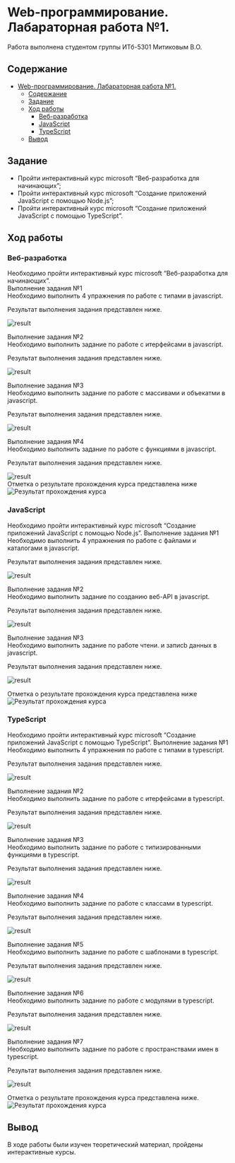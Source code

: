 # Web-программирование. Лабараторная работа №1.

Работа выполнена студентом группы ИТб-5301 Митиковым В.О.

## Содержание
- [Web-программирование. Лабараторная работа №1.](#web-программирование-лабараторная-работа-1)
	- [Содержание](#содержание)
	- [Задание](#задание)
	- [Ход работы](#ход-работы)
		- [Веб-разработка](#веб-разработка)
		- [JavaScript](#javascript)
		- [TypeScript](#typescript)
	- [Вывод](#вывод)

## Задание
- Пройти интерактивный курс microsoft “Веб-разработка для начинающих”;
- Пройти интерактивный курс microsoft “Создание приложений JavaScript с помощью Node.js”;
- Пройти интерактивный курс microsoft “Создание приложений JavaScript с помощью TypeScript”.
## Ход работы  

### Веб-разработка  
Необходимо пройти интерактивный курс microsoft “Веб-разработка для начинающих”.  
Выполнение задания №1  
Необходимо выполнить 4 упражнения по работе с типами в javascript.  

Результат выполнения задания представлен ниже.  

![result](./pics/wp-1/r-w-1.png)  

Выполнение задания №2  
Необходимо выполнить задание по работе с итерфейсами в javascript.

Результат выполнения задания представлен ниже.  

![result](./pics/wp-1/r-w-2.png)  

Выполнение задания №3  
Необходимо выполнить задание по работе с массивами и объекатми в javascript.

Результат выполнения задания представлен ниже.  

![result](./pics/wp-1/r-w-3.png)  

Выполнение задания №4  
Необходимо выполнить задание по работе с функциями в javascript.

Результат выполнения задания представлен ниже.  

![result](./pics/wp-1/r-w-4.png)  
Отметка о результате прохождения курса представлена ниже  
![Результат прохождения курса](./pics/wp-1/113.png)  


### JavaScript
Необходимо пройти интерактивный курс microsoft “Создание приложений JavaScript с помощью Node.js”.
Выполнение задания №1  
Необходимо выполнить 4 упражнения по работе с файлами и каталогами в javascript.  

Результат выполнения задания представлен ниже.  

![result](./pics/wp-1/r-js-1.png)  

Выполнение задания №2  
Необходимо выполнить задание по созданию веб-API в javascript.

Результат выполнения задания представлен ниже.  

![result](./pics/wp-1/r-js-2.png)  

Выполнение задания №3  
Необходимо выполнить задание по работе чтени. и записb данных в javascript.

Результат выполнения задания представлен ниже.  

![result](./pics/wp-1/r-js-3.png)  

Отметка о результате прохождения курса представлена ниже  
![Результат прохождения курса](./pics/wp-1/114.png)


### TypeScript
Необходимо пройти интерактивный курс microsoft “Создание приложений JavaScript с помощью TypeScript”.
Выполнение задания №1  
Необходимо выполнить 4 упражнения по работе с типами в typescript.  

Результат выполнения задания представлен ниже.  

![result](./pics/wp-1/r-ts-1.png)  

Выполнение задания №2  
Необходимо выполнить задание по работе с итерфейсами в typescript.

Результат выполнения задания представлен ниже.  

![result](./pics/wp-1/r-ts-2.png)  

Выполнение задания №3  
Необходимо выполнить задание по работе с типизированными функциями в typescript.

Результат выполнения задания представлен ниже.  

![result](./pics/wp-1/r-ts-3.png)  

Выполнение задания №4  
Необходимо выполнить задание по работе с классами в typescript.

Результат выполнения задания представлен ниже.  

![result](./pics/wp-1/r-ts-4.png)  

Выполнение задания №5  
Необходимо выполнить задание по работе с шаблонами в typescript.
 
Результат выполнения задания представлен ниже.  

![result](./pics/wp-1/r-ts-5.png)  

Выполнение задания №6  
Необходимо выполнить задание по работе с модулями в typescript.

Результат выполнения задания представлен ниже.  

![result](./pics/wp-1/r-ts-6.png)   

Выполнение задания №7  
Необходимо выполнить задание по работе с пространствами имен в typescript.

Результат выполнения задания представлен ниже.  

![result](./pics/wp-1/r-ts-7.png)  


Отметка о результате прохождения курса представлена ниже.  
![Результат прохождения курса](./pics/wp-1/124.png)
## Вывод
В ходе работы были изучен теоретический материал, пройдены интерактивные курсы.